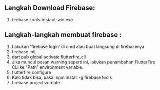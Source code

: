 ## Langkah Download Firebase:
1.  firebase-tools-instant-win.exe 

## Langkah-langkah membuat firebase :
1. Lakukan 'firebase login' di cmd atau buat langsung di firebasenya
2. firebase init
3. dart pub global activate flutterfire_cli
4. Jika muncul pesan warning seperti ini, lakukan penambahan FlutterFire CLI ke “Path” environment variable.
5. flutterfire configure
6. Kalo tidak bisa, pakai npm install -g firebase tools
7. firebase projects:create
